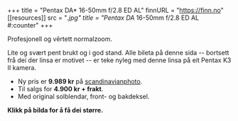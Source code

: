 +++
title = "Pentax DA* 16-50mm f/2.8 ED AL"
finnURL = "https://finn.no"
[[resources]]
src = "*.jpg"
title = "Pentax DA* 16-50mm f/2.8 ED AL #:counter"
+++

Profesjonell og vêrtett normalzoom.

 <!--more--> 

Lite og svært pent brukt og i god stand. Alle bileta på denne sida -- bortsett frå dei der linsa er motivet -- er teke nyleg med denne linsa på eit Pentax K3 II kamera.

* Ny pris er **9.989 kr** på [scandinavianphoto](https://www.scandinavianphoto.no/produkt/6033472/pentax/da-16-50mm-f-2-8-ed-al-if-sdm-profesjonell-normalzoom).
* Til salgs for **4.900 kr + frakt**.
* Med original solblendar, front- og bakdeksel.

**Klikk på bilda for å få dei større.**

